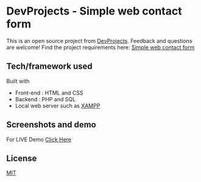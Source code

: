 # DevProjects - Simple web contact form

This is an open source project from [DevProjects](http://www.codementor.io/projects). Feedback and questions are welcome!
Find the project requirements here: [Simple web contact form](https://www.codementor.io/projects/web/create-a-contact-form-b2n9ltrdy1)

## Tech/framework used

Built with

* Front-end : HTML and CSS
* Backend : PHP and SQL
* Local web server such as [XAMPP](https://www.apachefriends.org/index.html)

## Screenshots and demo

For LIVE Demo [Click Here](code.ashif.in/Projects/Simple_Web_Contact_Form)

## License

[MIT](https://choosealicense.com/licenses/mit/)
